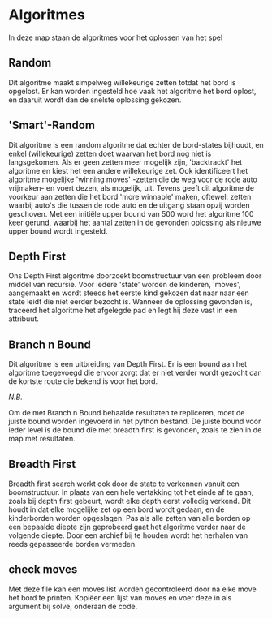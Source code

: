 # Algoritmes
In deze map staan de algoritmes voor het oplossen van het spel

## Random
Dit algoritme maakt simpelweg willekeurige zetten totdat het bord is opgelost. Er kan worden ingesteld hoe vaak het algoritme het bord oplost, en daaruit wordt dan de snelste oplossing gekozen.

## 'Smart'-Random
Dit algoritme is een random algoritme dat echter de bord-states bijhoudt, en enkel (willekeurige) zetten doet waarvan het bord nog niet is langsgekomen. Als er geen zetten meer mogelijk zijn, 'backtrackt' het algoritme en kiest het een andere willekeurige zet. Ook identificeert het algoritme mogelijke 'winning moves' -zetten die de weg voor de rode auto vrijmaken- en voert dezen, als mogelijk, uit. Tevens geeft dit algoritme de voorkeur aan zetten die het bord 'more winnable' maken, oftewel: zetten waarbij auto's die tussen de rode auto en de uitgang staan opzij worden geschoven. Met een initiële upper bound van 500 word het algoritme 100 keer gerund, waarbij het aantal zetten in de gevonden oplossing als nieuwe upper bound wordt ingesteld.

## Depth First
Ons Depth First algoritme doorzoekt boomstructuur van een probleem door middel van recursie. Voor iedere 'state' worden de kinderen, 'moves', aangemaakt en wordt steeds het eerste kind gekozen dat naar naar een state leidt die niet eerder bezocht is. Wanneer de oplossing gevonden is, traceerd het algoritme het afgelegde pad en legt hij deze vast in een attribuut. 

## Branch n Bound
Dit algoritme is een uitbreiding van Depth First. Er is een bound aan het algoritme toegevoegd die ervoor zorgt dat er niet verder wordt gezocht dan de kortste route die bekend is voor het bord. 

_N.B._

Om de met Branch n Bound behaalde resultaten te repliceren, moet de juiste bound worden ingevoerd in het python bestand. De juiste bound voor ieder level is de bound die met breadth first is gevonden, zoals te zien in de map met resultaten.

## Breadth First
Breadth first search werkt ook door de state te verkennen vanuit een boomstructuur. In plaats van een hele vertakking tot het einde af te gaan, zoals bij depth first gebeurt, wordt elke depth eerst volledig verkend. Dit houdt in dat elke mogelijke zet op een bord wordt gedaan, en de kinderborden worden opgeslagen. Pas als alle zetten van alle borden op een bepaalde diepte zijn geprobeerd gaat het algoritme verder naar de volgende diepte. Door een archief bij te houden wordt het herhalen van reeds gepasseerde borden vermeden.

## check moves
Met deze file kan een moves list worden gecontroleerd door na elke move het bord te printen. Kopiëer een lijst van moves en voer deze in als argument bij solve, onderaan de code. 